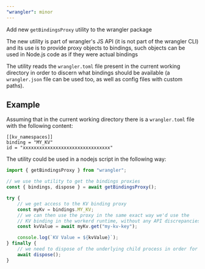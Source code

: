 ```yaml
---
"wrangler": minor
---
```


Add new `getBindingsProxy` utility to the wrangler package

The new utility is part of wrangler's JS API (it is not part of the wrangler CLI) and its use is to provide proxy objects to bindings, such objects can be used in Node.js code as if they were actual bindings

The utility reads the `wrangler.toml` file present in the current working directory in order to discern what bindings should be available (a `wrangler.json` file can be used too, as well as config files with custom paths).

## Example

Assuming that in the current working directory there is a `wrangler.toml` file with the following
content:

```
[[kv_namespaces]]
binding = "MY_KV"
id = "xxxxxxxxxxxxxxxxxxxxxxxxxxxxxxxx"
```

The utility could be used in a nodejs script in the following way:

```js
import { getBindingsProxy } from "wrangler";

// we use the utility to get the bindings proxies
const { bindings, dispose } = await getBindingsProxy();

try {
	// we get access to the KV binding proxy
	const myKv = bindings.MY_KV;
	// we can then use the proxy in the same exact way we'd use the
	// KV binding in the workerd runtime, without any API discrepancies
	const kvValue = await myKv.get("my-kv-key");

	console.log(`KV Value = ${kvValue}`);
} finally {
	// we need to dispose of the underlying child process in order for this nodejs script to properly terminate
	await dispose();
}
```
